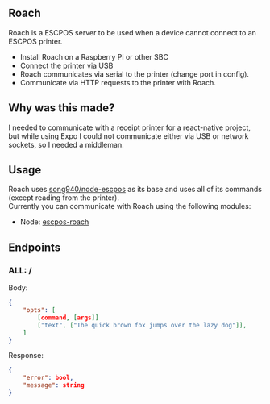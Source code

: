 ## Roach
Roach is a ESCPOS server to be used when a device cannot connect to an ESCPOS printer.

- Install Roach on a Raspberry Pi or other SBC
- Connect the printer via USB
- Roach communicates via serial to the printer (change port in config).
- Communicate via HTTP requests to the printer with Roach.

## Why was this made?
I needed to communicate with a receipt printer for a react-native project, but while using Expo I could not communicate either via USB or network sockets, so I needed a middleman.

## Usage
Roach uses [song940/node-escpos](https://github.com/song940/node-escpos) as its base and uses all of its commands (except reading from the printer).  
Currently you can communicate with Roach using the following modules:
- Node: [escpos-roach](https://github.com/sanchezand/escpos-roach)

## Endpoints
### ALL: /
Body: 
```JSON
{
	"opts": [
		[command, [args]]
		["text", ["The quick brown fox jumps over the lazy dog"]],
	]
}
```
Response:
```JSON
{
	"error": bool,
	"message": string
}
```